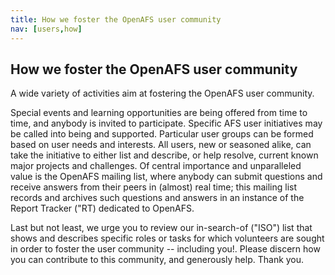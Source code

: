 ```yaml
---
title: How we foster the OpenAFS user community
nav: [users,how]
---
```


## How we foster the OpenAFS user community ##

A wide variety of activities aim at fostering the OpenAFS user community.

Special events and learning opportunities are being offered from time to time, and anybody is invited to participate.  Specific AFS user initiatives may be called into being and supported.  Particular user groups can be formed based on user needs and interests.  All users, new or seasoned alike, can take the initiative to either list and describe, or help resolve, current known major projects and challenges.  Of central importance and unparalleled value is the OpenAFS mailing list, where anybody can submit questions and receive answers from their peers in (almost) real time; this mailing list records and archives such questions and answers in an instance of the Report Tracker ("RT) dedicated to OpenAFS.

Last but not least, we urge you to review our in-search-of ("ISO") list that shows and describes specific roles or tasks for which volunteers are sought in order to foster the user community -- including you!.  Please discern how you can contribute to this community, and generously help.  Thank you.
